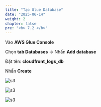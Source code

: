 ```yaml
---
title: "Tạo Glue Database"
date: "2025-06-14"
weight: 2
chapter: false
pre: "<b> 7.2 </b>"
---
```

Vào **AWS Glue Console**

Chọn **tab Databases** → Nhấn **Add database**

Đặt tên: **cloudfront_logs_db**

Nhấn **Create**

![s3](/images/7.monitoringandlogging/3.png)

![s3](/images/7.monitoringandlogging/4.png)

![s3](/images/7.monitoringandlogging/5.png)

